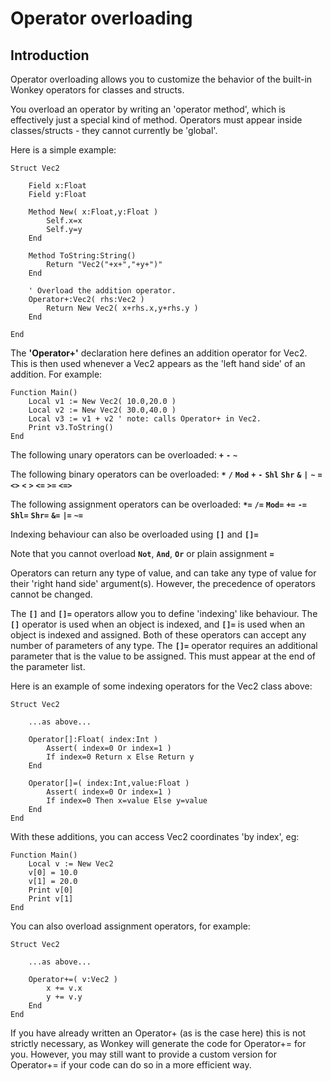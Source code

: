 # Operator overloading

## Introduction

Operator overloading allows you to customize the behavior of the built-in Wonkey operators for classes and structs.

You overload an operator by writing an 'operator method', which is effectively just a special kind of method. Operators must appear inside classes/structs - they cannot currently be 'global'.

Here is a simple example:
```monkey
Struct Vec2

    Field x:Float
    Field y:Float

    Method New( x:Float,y:Float )
        Self.x=x
        Self.y=y
    End

    Method ToString:String()
        Return "Vec2("+x+","+y+")"
    End

    ' Overload the addition operator.
    Operator+:Vec2( rhs:Vec2 )
        Return New Vec2( x+rhs.x,y+rhs.y )
    End

End
```

The **'Operator+'** declaration here defines an addition operator for Vec2. This is then used whenever a Vec2 appears as the 'left hand side' of an addition. For example:
```monkey
Function Main()
    Local v1 := New Vec2( 10.0,20.0 )
    Local v2 := New Vec2( 30.0,40.0 )
    Local v3 := v1 + v2 ' note: calls Operator+ in Vec2.
    Print v3.ToString()
End
```

The following unary operators can be overloaded: **`+`** **`-`** **`~`**

The following binary operators can be overloaded:
 **`*`** **`/`** **`Mod`** **`+`** **`-`** **`Shl`** **`Shr`** **`&`** **`|`** **`~`** **`=`** **`<>`** **`<`** **`>`** **`<=`** **`>=`** **`<=>`**

The following assignment operators can be overloaded:
 **`*=`** **`/=`** **`Mod=`** **`+=`** **`-=`** **`Shl=`** **`Shr=`** **`&=`** **`|=`** **`~=`**

Indexing behaviour can also be overloaded using **`[]`** and **`[]=`**

Note that you cannot overload **`Not`**, **`And`**, **`Or`** or plain assignment **`=`**

Operators can return any type of value, and can take any type of value for their 'right hand side' argument(s).
 However, the precedence of operators cannot be changed.

The **`[]`** and **`[]=`** operators allow you to define 'indexing' like behaviour.
 The **`[]`** operator is used when an object is indexed, and **`[]=`** is used when an object is indexed and assigned.
 Both of these operators can accept any number of parameters of any type.
 The **`[]=`** operator requires an additional parameter that is the value to be assigned.
 This must appear at the end of the parameter list.

Here is an example of some indexing operators for the Vec2 class above:

```monkey
Struct Vec2

    ...as above...

    Operator[]:Float( index:Int )
        Assert( index=0 Or index=1 )
        If index=0 Return x Else Return y
    End

    Operator[]=( index:Int,value:Float )
        Assert( index=0 Or index=1 )
        If index=0 Then x=value Else y=value
    End
End
```

With these additions, you can access Vec2 coordinates 'by index', eg:

```monkey
Function Main()
    Local v := New Vec2
    v[0] = 10.0
    v[1] = 20.0
    Print v[0]
    Print v[1]
End
```

You can also overload assignment operators, for example:

```monkey
Struct Vec2

    ...as above...

    Operator+=( v:Vec2 )
        x += v.x
        y += v.y
    End
End
```

If you have already written an Operator+ (as is the case here) this is not strictly necessary,
 as Wonkey will generate the code for Operator+= for you.
 However, you may still want to provide a custom version for Operator+= if your code can do so in a more efficient way.
